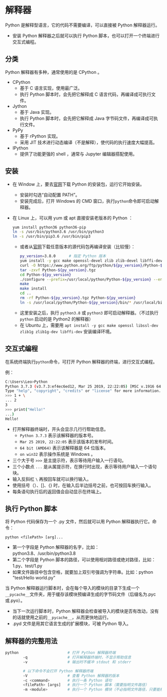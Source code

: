 # 解释器

Python 是解释型语言，它的代码不需要编译，可以直接被 Python 解释器运行。
- 安装 Python 解释器之后就可以执行 Python 脚本，也可以打开一个终端进行交互式编程。

## 分类

Python 解释器有多种，通常使用的是 CPython 。

- CPython
  - 基于 C 语言实现，使用最广泛。
  - 执行 Python 脚本时，会先把它解释成 C 语言代码，再编译成可执行文件。
- Jython
  - 基于 Java 实现。
  - 执行 Python 脚本时，会先把它解释成 Java 字节码文件，再编译成可执行文件。
- PyPy
  - 基于 rPython 实现。
  - 采用 JIT 技术进行动态编译（不是解释），使代码的执行速度大幅提高。
- IPython
  - 提供了功能更强的 shell ，通常与 Jupyter 编辑器搭配使用。

## 安装

- 在 Window 上，要去[官网](https://www.python.org/downloads/windows/)下载 Python 的安装包，运行它开始安装。
  - 安装时勾选“自动配置 PATH”。
  - 安装完成后，打开 Windows 的 CMD 窗口，执行`python`命令即可启动解释器。
  
- 在 Linux 上，可以用 yum 或 apt 直接安装老版本的 Python ：
    ```sh
    yum install python36 python36-pip
    ln -s /usr/bin/python3.6 /usr/bin/python3
    ln -s /usr/bin/pip3.6 /usr/bin/pip3
    ```
  - 或者从[官网](https://www.python.org/downloads/source/)下载任意版本的源代码包再编译安装（比较慢）：
    ```sh
    py_version=3.8.0      # 指定 Python 版本
    yum install -y gcc make openssl-devel zlib zlib-devel libffi-devel    # 安装编译环境
    curl -O https://www.python.org/ftp/python/${py_version}/Python-${py_version}.tgz
    tar -zxvf Python-${py_version}.tgz
    cd Python-${py_version}
    ./configure --prefix=/usr/local/python/Python-${py_version} --enable-optimizations --with-ensurepip=install
    make
    make install
    cd ..
    rm -rf Python-${py_version}.tgz Python-${py_version}
    ln -s /usr/local/python/Python-${py_version}/bin/* /usr/local/bin/
    ```
  - 这里安装之后，执行 `python3.8` 或 `python3` 即可启动解释器。（不过执行 `python` 启动的是 Python2 的解释器）
  - 在 Ubuntu 上，需要用 `apt install -y gcc make openssl libssl-dev zlib1g zlib1g-dev libffi-dev` 安装编译环境。

## 交互式编程

在系统终端执行`python`命令，可打开 Python 解释器的终端，进行交互式编程。

例：
```sh
C:\Users\Leo>Python
Python 3.7.3 (v3.7.3:ef4ec6ed12, Mar 25 2019, 22:22:05) [MSC v.1916 64 bit (AMD64)] on win32
Type "help", "copyright", "credits" or "license" for more information.
>>> 1 + \
... 2
3
>>> print("Hello!"
...)
Hello!
```

- 打开解释器终端时，开头会显示几行行帮助信息。
  - `Python 3.7.3` 表示该解释器的版本号。
  - `Mar 25 2019, 22:22:05` 表示该版本的发布时间。
  - `64 bit (AMD64)` 表示该解释器是 64 位版本。
  - `on win32` 表示操作系统是 Windows 。
- 三个大于号 `>>>` 是主提示符，表示等待用户输入一行语句。
- 三个小数点 `...` 是从属提示符，在换行时出现，表示等待用户输入一个语句块。
- 输入反斜杠 `\` 再按回车就可以换行输入。
- 使用括号（）、[]、{} 时，在输入后半边括号之前，也可按回车换行输入。
- 每条语句执行后的返回值会自动显示在终端上。

## 执行 Python 脚本

将 Python 代码保存为一个 .py 文件，然后就可以用 Python 解释器执行它。命令：
```
python <filePath> [arg]...
```
- 第一个字段是 Python 解释器的名字，比如：python3.8、/usr/bin/python3.8
- 第二个字段是 Python 脚本的路径，可以使用相对路径或绝对路径，比如：1.py、test/1.py
- 如果文件路径中包含空格，就要加上双引号强调为字符串。比如：python "test/Hello world.py"

当 Python 解释器运行脚本时，会在每个导入的模块的目录下生成一个`__pycache__`文件夹，用于缓存该模块预编译生成的字节码文件（后缀名为.pyc 或.pyo）。
- 当下一次运行脚本时，Python 解释器会检查被导入的模块是否有改动，没有的话就使用之前的`__pycache__`，从而更快地运行。
- .pyd 文件是用其它语言生成的扩展模块，可被 Python 导入。

## 解释器的完整用法

```sh
python                      # 打开 Python 解释器终端
        -q                  # 打开解释器终端时，不显示帮助信息
        -v                  # 输出时不缓冲 stdout 和 stderr

        # 以下命令不会打开 Python 解释器终端
        -V                  # 查看 Python 解释器的版本
        -c <command>        # 执行一条 Python 语句
        <filePath> [args]   # 执行一个 Python 脚本（需要指明文件路径）
        -m <module>         # 执行一个 Python 模块（不必指明文件路径，只要能根据名字找到该模块）
```
